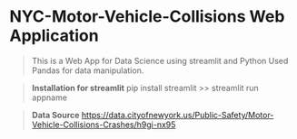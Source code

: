 # NYC-Motor-Vehicle-Collisions Web Application 

> This is a Web App for Data Science using streamlit and Python 
> Used Pandas for data manipulation.

> **Installation for streamlit**
pip install streamlit >>
streamlit run appname

> **Data Source**
> https://data.cityofnewyork.us/Public-Safety/Motor-Vehicle-Collisions-Crashes/h9gi-nx95
> 

